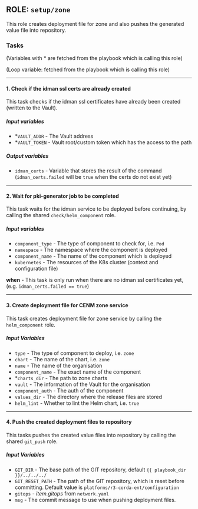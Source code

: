 [//]: # (##############################################################################################)
[//]: # (Copyright Accenture. All Rights Reserved.)
[//]: # (SPDX-License-Identifier: Apache-2.0)
[//]: # (##############################################################################################)

## ROLE: `setup/zone`
This role creates deployment file for zone and also pushes the generated value file into repository.

### Tasks
(Variables with * are fetched from the playbook which is calling this role)

(Loop variable: fetched from the playbook which is calling this role)

---

#### 1. Check if the idman ssl certs are already created
This task checks if the idman ssl certificates have already been created (written to the Vault).
##### Input variables
- *`VAULT_ADDR` - The Vault address
- *`VAULT_TOKEN` - Vault root/custom token which has the access to the path
##### Output variables
- `idman_certs` - Variable that stores the result of the command (`idman_certs.failed` will be `true` when the certs do not exist yet)
    
---

#### 2. Wait for pki-generator job to be completed 
This task waits for the idman service to be deployed before continuing, by calling the shared `check/helm_component` role.
##### Input variables
- `component_type` - The type of component to check for, i.e. `Pod`
- `namespace` - The namespace where the component is deployed
- `component_name` - The name of the component which is deployed
- `kubernetes` - The resources of the K8s cluster (context and configuration file)

**when** - This task is only run when there are no idman ssl certificates yet, (e.g. `idman_certs.failed == true`)

----

#### 3. Create deployment file for CENM zone service
This task creates deployment file for zone service by calling the `helm_component` role.
##### Input Variables
- `type` - The type of component to deploy, i.e. `zone`
- `chart` - The name of the chart, i.e. `zone`
- `name` - The name of the organisation
- `component_name` - The exact name of the component
- *`charts_dir` - The path to zone charts
- `vault` - The information of the Vault for the organisation
- `component_auth` - The auth of the component
- `values_dir` - The directory where the release files are stored
- `helm_lint` - Whether to lint the Helm chart, i.e. `true`    

---

#### 4. Push the created deployment files to repository
This tasks pushes the created value files into repository by calling the shared `git_push` role.
##### Input Variables
- `GIT_DIR` - The base path of the GIT repository, default `{{ playbook_dir }}/../../../`
- `GIT_RESET_PATH` - The path of the GIT repository, which is reset before committing. Default value is `platforms/r3-corda-ent/configuration`
- `gitops` - *item.gitops* from `network.yaml`
- `msg` - The commit message to use when pushing deployment files.
